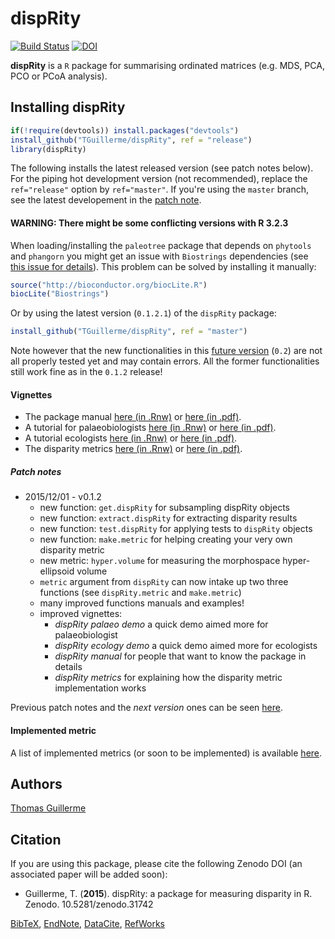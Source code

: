 # dispRity
[![Build Status](https://travis-ci.org/TGuillerme/dispRity.svg?branch=release)](https://travis-ci.org/TGuillerme/dispRity)
[![DOI](https://zenodo.org/badge/doi/10.5281/zenodo.31742.svg)](http://dx.doi.org/10.5281/zenodo.31742)

**dispRity** is a `R` package for summarising ordinated matrices (e.g. MDS, PCA, PCO or PCoA analysis).

## Installing dispRity
```r
if(!require(devtools)) install.packages("devtools")
install_github("TGuillerme/dispRity", ref = "release")
library(dispRity)
```
The following installs the latest released version (see patch notes below). For the piping hot development version (not recommended), replace the `ref="release"` option by `ref="master"`. If you're using the `master` branch, see the latest developement in the [patch note](https://github.com/TGuillerme/dispRity/blob/master/patch_notes.md).

#### WARNING: There might be some conflicting versions with R 3.2.3
When loading/installing the `paleotree` package that depends on `phytools` and `phangorn` you might get an issue with `Biostrings` dependencies (see [this issue for details](https://github.com/hadley/devtools/issues/700)). This problem can be solved by installing it manually:
```r
source("http://bioconductor.org/biocLite.R")
biocLite("Biostrings")
```
Or by using the latest version (`0.1.2.1`) of the `dispRity` package:
```r
install_github("TGuillerme/dispRity", ref = "master")
```
Note however that the new functionalities in this [future version](https://github.com/TGuillerme/dispRity/blob/master/patch_notes.md) (`0.2`) are not all properly tested yet and may contain errors. All the former functionalities still work fine as in the `0.1.2` release!


#### Vignettes
*  The package manual [here (in .Rnw)](https://github.com/TGuillerme/dispRity/blob/master/doc/dispRity-manual.Rnw) or [here (in .pdf)](https://github.com/TGuillerme/dispRity/blob/master/dispRity-manual.pdf).
*  A tutorial for palaeobiologists [here (in .Rnw)](https://github.com/TGuillerme/dispRity/blob/master/doc/dispRity-palaeo-demo.Rnw) or [here (in .pdf)](https://github.com/TGuillerme/dispRity/blob/master/doc/dispRity-palaeo-demo.pdf).
*  A tutorial ecologists [here (in .Rnw)](https://github.com/TGuillerme/dispRity/blob/master/doc/dispRity-ecology-demo.Rnw) or [here (in .pdf)](https://github.com/TGuillerme/dispRity/blob/master/dispRity-ecology-demo.pdf).
*  The disparity metrics [here (in .Rnw)](https://github.com/TGuillerme/dispRity/blob/master/doc/dispRity-metrics.Rnw) or [here (in .pdf)](https://github.com/TGuillerme/dispRity/blob/master/dispRity-metrics.pdf).

##### Patch notes
* 2015/12/01 - v0.1.2
  * new function: `get.dispRity` for subsampling dispRity objects
  * new function: `extract.dispRity` for extracting disparity results
  * new function: `test.dispRity` for applying tests to `dispRity` objects
  * new function: `make.metric` for helping creating your very own disparity metric
  * new metric: `hyper.volume` for measuring the morphospace hyper-ellipsoid volume
  * `metric` argument from `dispRity` can now intake up two three functions (see `dispRity.metric` and `make.metric`)
  * many improved functions manuals and examples!
  * improved vignettes:
    * *dispRity palaeo demo* a quick demo aimed more for palaeobiologist
    * *dispRity ecology demo* a quick demo aimed more for ecologists
    * *dispRity manual* for people that want to know the package in details
    * *dispRity metrics* for explaining how the disparity metric implementation works
  
Previous patch notes and the *next version* ones can be seen [here](https://github.com/TGuillerme/dispRity/blob/master/patch_notes.md).

#### Implemented metric
A list of implemented metrics (or soon to be implemented) is available [here](https://github.com/TGuillerme/dispRity/blob/master/metrics.md).

Authors
-------
[Thomas Guillerme](http://tguillerme.github.io)


Citation
-------
If you are using this package, please cite the following Zenodo DOI (an associated paper will be added soon):

* Guillerme, T. (**2015**). dispRity: a package for measuring disparity in R. Zenodo. 10.5281/zenodo.31742

[BibTeX](https://zenodo.org/record/31742/export/hx), [EndNote](https://zenodo.org/record/31742/export/xe), [DataCite](https://zenodo.org/record/31742/export/dcite3), [RefWorks](https://zenodo.org/record/31742/export/xw)
